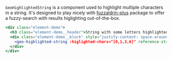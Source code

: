 `GeoHighlightedString` is a component used to highlight multiple characters in
a string. It's designed to play nicely with
[fuzzaldrin-plus](https://www.npmjs.com/package/fuzzaldrin-plus) package to offer
a fuzzy-search with results higlighting out-of-the-box.

```jsx
<div class="element-demo">
  <h3 class="element-demo__header">String with some letters highlighted</h3>
  <div class="element-demo__block" style="justify-content: space-around;">
    <geo-highlighted-string :higlighted-chars="[0,1,3,6]" reference-string="Hello World!"/>
  </div>
</div>
```
